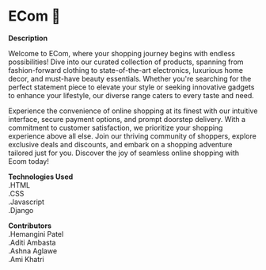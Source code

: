# ECom 🛒

**Description**


Welcome to ECom, where your shopping journey begins with endless possibilities! Dive into our curated collection of products, spanning from fashion-forward clothing to state-of-the-art electronics, luxurious home decor, and must-have beauty essentials. Whether you're searching for the perfect statement piece to elevate your style or seeking innovative gadgets to enhance your lifestyle, our diverse range caters to every taste and need.

Experience the convenience of online shopping at its finest with our intuitive interface, secure payment options, and prompt doorstep delivery. With a commitment to customer satisfaction, we prioritize your shopping experience above all else. Join our thriving community of shoppers, explore exclusive deals and discounts, and embark on a shopping adventure tailored just for you. Discover the joy of seamless online shopping with Ecom today!


**Technologies Used**<br>
.HTML<br>
.CSS<br>
.Javascript<br>
.Django<br>

**Contributors**<br>
.Hemangini Patel<br>
.Aditi Ambasta<br>
.Ashna Aglawe<br>
.Ami Khatri<br>





